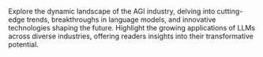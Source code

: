 Explore the dynamic landscape of the AGI industry, delving into cutting-edge trends, breakthroughs in language models, and innovative technologies shaping the future. Highlight the growing applications of LLMs across diverse industries, offering readers insights into their transformative potential.
